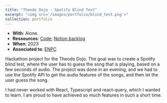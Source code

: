 ```yaml
---
title: "Theodo Dojo - Spotify Blind Test"
excerpt: "<img src='/images/portfolio/blind_test.png'>"
collection: portfolio
---
```


* __With__: Alone.
* __Ressources__: [Code](https://github.com/mathisw59/theodo-dojo-spotify); [Notion backlog](https://www.notion.so/7990442dac1441d5960e415675389cd2?v=354af870a47b416bb0e6d7efd6c96282&pvs=4)
* __When__: 2023
* __Associated to__: [ENPC](https://ecoledesponts.fr/en)

Hackathon project for the Theodo Dojo. The goal was to create a Spotify blind test, where the user has to guess the song that is playing, based on a few seconds of audio. The project was done in an evening, and we had to use the Spotify API to get the audio features of the songs, and then let the user guess the song. 

I had never worked with React, Typescript and react-query, which I wanted to learn. I am proud to have achieved so much features in such a short time.